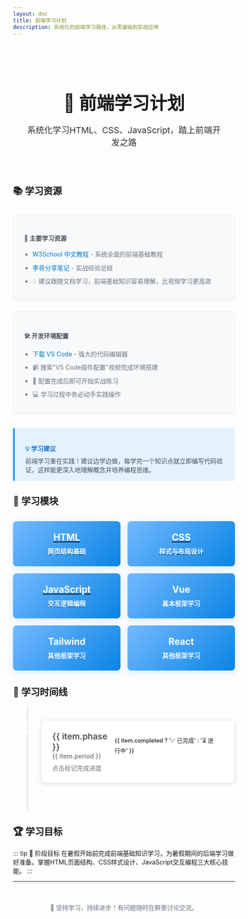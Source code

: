 ```yaml
---
layout: doc
title: 前端学习计划
description: 系统化的前端学习路径，从零基础到实战应用
---
```


<script setup>
import { ref } from 'vue'

const learningProgress = ref([
  { phase: 'HTML基础', period: '5.24 - 6.1', completed: false, color: '#ff6b6b', darkColor: '#ff8a8a' },
  { phase: 'CSS样式', period: '6.1 - 6.21', completed: false, color: '#4ecdc4', darkColor: '#5cdbd3' },
  { phase: 'JavaScript', period: '6.22 - 暑假前', completed: false, color: '#45b7d1', darkColor: '#64c5e8' }
])

const toggleProgress = (index) => {
  learningProgress.value[index].completed = !learningProgress.value[index].completed
}
</script>

<style scoped>
/* 基础变量定义 */
:root {
  --hero-bg-light: linear-gradient(135deg, #667eea 0%, #764ba2 100%);
  --hero-bg-dark: linear-gradient(135deg, #4a5568 0%, #2d3748 100%);
  --card-bg-light: #f8f9fa;
  --card-bg-dark: #2d3748;
  --card-border-light: #e9ecef;
  --card-border-dark: #4a5568;
  --text-primary-light: #495057;
  --text-primary-dark: #e2e8f0;
  --text-secondary-light: #6c757d;
  --text-secondary-dark: #a0aec0;
  --timeline-bg-light: #dee2e6;
  --timeline-bg-dark: #4a5568;
  --content-bg-light: white;
  --content-bg-dark: #1a202c;
  --shadow-light: rgba(0,0,0,0.1);
  --shadow-dark: rgba(0,0,0,0.3);
  --tips-bg-light: #e3f2fd;
  --tips-bg-dark: #2a4365;
  --tips-border-light: #2196f3;
  --tips-border-dark: #63b3ed;
  --tips-text-light: #1976d2;
  --tips-text-dark: #90cdf4;
}

.hero-section {
  background: linear-gradient(135deg, var(--hero-bg-start) 0%, var(--hero-bg-end) 100%);
  color: var(--hero-text);
  padding: 3rem 2rem;
  border-radius: 12px;
  margin-bottom: 2rem;
  text-align: center;
  position: relative;
  overflow: hidden;
}

.hero-section::before {
  content: '';
  position: absolute;
  top: -50%;
  left: -50%;
  width: 200%;
  height: 200%;
  background: url('data:image/svg+xml,<svg xmlns="http://www.w3.org/2000/svg" viewBox="0 0 100 100"><circle cx="50" cy="50" r="2" fill="rgba(255,255,255,0.1)"/></svg>') repeat;
  animation: float 20s linear infinite;
}

@keyframes float {
  0% { transform: translate(-50%, -50%) rotate(0deg); }
  100% { transform: translate(-50%, -50%) rotate(360deg); }
}

.hero-title {
  font-size: 2.5rem;
  margin-bottom: 1rem;
  font-weight: 700;
  position: relative;
  z-index: 1;
}

.hero-subtitle {
  font-size: 1.2rem;
  opacity: 0.9;
  margin-bottom: 0;
  position: relative;
  z-index: 1;
}

.resource-cards {
  display: grid;
  grid-template-columns: repeat(auto-fit, minmax(300px, 1fr));
  gap: 1.5rem;
  margin: 2rem 0;
}

.resource-card {
  background: var(--card-bg-light);
  border: 1px solid var(--card-border-light);
  border-radius: 8px;
  padding: 1.5rem;
  transition: all 0.3s ease;
}

.dark .resource-card {
  background: var(--card-bg-dark);
  border-color: var(--card-border-dark);
}

.resource-card:hover {
  transform: translateY(-4px);
  box-shadow: 0 8px 25px var(--shadow-light);
}

.dark .resource-card:hover {
  box-shadow: 0 8px 25px var(--shadow-dark);
}

.resource-card h4 {
  color: var(--text-primary-light);
  margin-bottom: 1rem;
  display: flex;
  align-items: center;
  gap: 0.5rem;
  transition: color 0.3s ease;
}

.dark .resource-card h4 {
  color: var(--text-primary-dark);
}

.resource-card ul {
  margin: 0;
  padding-left: 1.2rem;
}

.resource-card li {
  margin-bottom: 0.5rem;
  line-height: 1.6;
  color: var(--text-secondary-light);
  transition: color 0.3s ease;
}

.dark .resource-card li {
  color: var(--text-secondary-dark);
}

.resource-card a {
  color: #007acc;
  text-decoration: none;
  transition: color 0.3s ease;
}

.resource-card a:hover {
  color: #005999;
  text-decoration: underline;
}

.dark .resource-card a {
  color: #63b3ed;
}

.dark .resource-card a:hover {
  color: #90cdf4;
}

.timeline {
  position: relative;
  padding: 2rem 0;
}

.timeline::before {
  content: '';
  position: absolute;
  left: 2rem;
  top: 0;
  bottom: 0;
  width: 2px;
  background: var(--timeline-bg-light);
  transition: background 0.3s ease;
}

.dark .timeline::before {
  background: var(--timeline-bg-dark);
}

.timeline-item {
  position: relative;
  margin-bottom: 2rem;
  padding-left: 4rem;
}

.timeline-item::before {
  content: '';
  position: absolute;
  left: 1rem;
  top: 0.5rem;
  width: 1rem;
  height: 1rem;
  border-radius: 50%;
  background: var(--phase-color);
  border: 3px solid var(--content-bg-light);
  box-shadow: 0 0 0 3px var(--phase-color);
  transition: border-color 0.3s ease;
}

.dark .timeline-item::before {
  border-color: var(--content-bg-dark);
}

.timeline-content {
  background: var(--content-bg-light);
  border: 1px solid var(--card-border-light);
  border-radius: 8px;
  padding: 1.5rem;
  box-shadow: 0 2px 10px var(--shadow-light);
  cursor: pointer;
  transition: all 0.3s ease;
}

.dark .timeline-content {
  background: var(--content-bg-dark);
  border-color: var(--card-border-dark);
  box-shadow: 0 2px 10px var(--shadow-dark);
}

.timeline-content:hover {
  box-shadow: 0 4px 20px rgba(0,0,0,0.15);
}

.dark .timeline-content:hover {
  box-shadow: 0 4px 20px rgba(0,0,0,0.4);
}

.timeline-content.completed {
  background: #d4edda;
  border-color: #c3e6cb;
}

.dark .timeline-content.completed {
  background: #1a4731;
  border-color: #2f855a;
}

.phase-header {
  display: flex;
  justify-content: between;
  align-items: center;
  margin-bottom: 0.5rem;
}

.phase-title {
  font-size: 1.2rem;
  font-weight: 600;
  margin: 0;
  color: var(--text-primary-light);
  transition: color 0.3s ease;
}

.dark .phase-title {
  color: var(--text-primary-dark);
}

.phase-period {
  color: var(--text-secondary-light);
  font-size: 0.9rem;
  font-weight: 500;
  transition: color 0.3s ease;
}

.dark .phase-period {
  color: var(--text-secondary-dark);
}

.phase-status {
  margin-left: auto;
  padding: 0.25rem 0.75rem;
  border-radius: 20px;
  font-size: 0.8rem;
  font-weight: 500;
  transition: all 0.3s ease;
}

.status-pending {
  background: #fff3cd;
  color: #856404;
}

.dark .status-pending {
  background: #744210;
  color: #faf089;
}

.status-completed {
  background: #d4edda;
  color: #155724;
}

.dark .status-completed {
  background: #1a4731;
  color: #9ae6b4;
}

.learning-modules {
  display: grid;
  grid-template-columns: repeat(auto-fit, minmax(200px, 1fr));
  gap: 1rem;
  margin: 2rem 0;
}

.module-card {
  background: linear-gradient(135deg, #74b9ff, #0984e3);
  color: white;
  padding: 1.5rem;
  border-radius: 8px;
  text-align: center;
  font-weight: 600;
  box-shadow: 0 4px 15px rgba(116, 185, 255, 0.3);
  transition: all 0.3s ease;
}

.dark .module-card {
  background: linear-gradient(135deg, #4299e1, #2b6cb0);
  box-shadow: 0 4px 15px rgba(66, 153, 225, 0.4);
}

.module-card:hover {
  transform: translateY(-2px);
}

.module-card h3 {
  margin: 0 0 0.5rem 0;
  font-size: 1.3rem;
}

.module-card p {
  margin: 0;
  opacity: 0.9;
  font-size: 0.9rem;
}

.tips-box {
  background: var(--tips-bg-light);
  border-left: 4px solid var(--tips-border-light);
  padding: 1rem 1.5rem;
  margin: 1.5rem 0;
  border-radius: 4px;
  transition: all 0.3s ease;
}

.dark .tips-box {
  background: var(--tips-bg-dark);
  border-color: var(--tips-border-dark);
}

.tips-box h4 {
  color: var(--tips-text-light);
  margin-bottom: 0.5rem;
  transition: color 0.3s ease;
}

.dark .tips-box h4 {
  color: var(--tips-text-dark);
}

.tips-box p {
  margin: 0;
  color: var(--text-primary-light);
  transition: color 0.3s ease;
}

.dark .tips-box p {
  color: var(--text-primary-dark);
}

.tips-box.goal-box {
  background: #f3e5f5;
  border-color: #9c27b0;
}

.dark .tips-box.goal-box {
  background: #322659;
  border-color: #b794f6;
}

.tips-box.goal-box h4 {
  color: #7b1fa2;
}

.dark .tips-box.goal-box h4 {
  color: #d6bcfa;
}

.footer-text {
  text-align: center;
  margin-top: 3rem;
  color: var(--text-secondary-light);
  transition: color 0.3s ease;
}

.dark .footer-text {
  color: var(--text-secondary-dark);
}

/* 进度指示器特殊处理 */
.timeline-item {
  --phase-color: v-bind('learningProgress[0].color');
}

.timeline-item:nth-child(1) {
  --phase-color: v-bind('learningProgress[0].color');
}

.timeline-item:nth-child(2) {
  --phase-color: v-bind('learningProgress[1].color');
}

.timeline-item:nth-child(3) {
  --phase-color: v-bind('learningProgress[2].color');
}

.dark .timeline-item:nth-child(1) {
  --phase-color: v-bind('learningProgress[0].darkColor');
}

.dark .timeline-item:nth-child(2) {
  --phase-color: v-bind('learningProgress[1].darkColor');
}

.dark .timeline-item:nth-child(3) {
  --phase-color: v-bind('learningProgress[2].darkColor');
}

/* 滚动条样式 */
::-webkit-scrollbar {
  width: 8px;
}

::-webkit-scrollbar-track {
  background: var(--card-bg-light);
}

.dark ::-webkit-scrollbar-track {
  background: var(--card-bg-dark);
}

::-webkit-scrollbar-thumb {
  background: var(--card-border-light);
  border-radius: 4px;
}

.dark ::-webkit-scrollbar-thumb {
  background: var(--card-border-dark);
}

::-webkit-scrollbar-thumb:hover {
  background: var(--text-secondary-light);
}

.dark ::-webkit-scrollbar-thumb:hover {
  background: var(--text-secondary-dark);
}
</style>

<div class="hero-section">
  <h1 class="hero-title">🚀 前端学习计划</h1>
  <p class="hero-subtitle">系统化学习HTML、CSS、JavaScript，踏上前端开发之路</p>
</div>

## 📚 学习资源

<div class="resource-cards">
  <div class="resource-card">
    <h4>📖 主要学习资源</h4>
    <ul>
      <li><a href="https://www.w3school.com.cn/" target="_blank">W3School 中文教程</a> - 系统全面的前端基础教程</li>
      <li><a href="https://note.youdao.com/ynoteshare/index.html?id=064133a2038f20eb8d4eaf07d25a0e3a&type=notebook&_time=1748014775160" target="_blank">李哥分享笔记</a> - 实战经验总结</li>
      <li>💡 建议跟随文档学习，前端基础知识容易理解，比视频学习更高效</li>
    </ul>
  </div>

  <div class="resource-card">
    <h4>🛠️ 开发环境配置</h4>
    <ul>
      <li><a href="https://code.visualstudio.com/" target="_blank">下载 VS Code</a> - 强大的代码编辑器</li>
      <li>📹 搜索"VS Code插件配置"视频完成环境搭建</li>
      <li>🎯 配置完成后即可开始实战练习</li>
      <li>💻 学习过程中务必动手实践操作</li>
    </ul>
  </div>
</div>

<div class="tips-box">
  <h4>💡 学习建议</h4>
  <p>前端学习重在实践！建议边学边做，每学完一个知识点就立即编写代码验证，这样能更深入地理解概念并培养编程思维。</p>
</div>

## 🎯 学习模块

<div class="learning-modules">
  <a href="/software/web-basic/html-basics.html">
    <div class="module-card">
      <h3>HTML</h3>
      <p>网页结构基础</p>
    </div>
  </a>
  <a href="/software/web-basic/css-basics.html">
    <div class="module-card">
      <h3>CSS</h3>
      <p>样式与布局设计</p>
    </div>
  </a>
  <a href="/software/web-basic/javascript-basics.html">
    <div class="module-card">
      <h3>JavaScript</h3>
      <p>交互逻辑编程</p>
    </div>
  </a>

  <div class="module-card">
    <h3>Vue</h3>
    <p>基本框架学习</p>
  </div>
  <div class="module-card">
    <h3>Tailwind</h3>
    <p>其他框架学习</p>
  </div>
  <div class="module-card">
    <h3>React</h3>
    <p>其他框架学习</p>
  </div>
</div>

## 📅 学习时间线

<div class="timeline">
  <div 
    v-for="(item, index) in learningProgress" 
    :key="index"
    class="timeline-item"
    @click="toggleProgress(index)"
  >
    <div class="timeline-content" :class="{ completed: item.completed }">
      <div class="phase-header">
        <div>
          <h3 class="phase-title">{{ item.phase }}</h3>
          <span class="phase-period">{{ item.period }}</span>
        </div>
        <span 
          class="phase-status"
          :class="item.completed ? 'status-completed' : 'status-pending'"
        >
          {{ item.completed ? '✅ 已完成' : '⏳ 进行中' }}
        </span>
      </div>
      <p v-if="!item.completed" style="margin: 0.5rem 0 0 0; color: var(--text-secondary-light); transition: color 0.3s ease;">
        点击标记完成进度
      </p>
    </div>
  </div>
</div>

## 🏆 学习目标

::: tip 🎯 阶段目标
在暑假开始前完成前端基础知识学习，为暑假期间的后端学习做好准备。掌握HTML页面结构、CSS样式设计、JavaScript交互编程三大核心技能。
:::

---

<div class="footer-text">
  <p>💪 坚持学习，持续进步！有问题随时在群里讨论交流。</p>
</div>